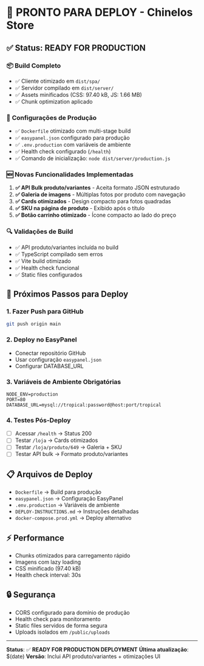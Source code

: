 # 🚀 PRONTO PARA DEPLOY - Chinelos Store

## ✅ Status: READY FOR PRODUCTION

### 📦 **Build Completo**

- ✅ Cliente otimizado em `dist/spa/`
- ✅ Servidor compilado em `dist/server/`
- ✅ Assets minificados (CSS: 97.40 kB, JS: 1.66 MB)
- ✅ Chunk optimization aplicado

### 🔧 **Configurações de Produção**

- ✅ `Dockerfile` otimizado com multi-stage build
- ✅ `easypanel.json` configurado para produção
- ✅ `.env.production` com variáveis de ambiente
- ✅ Health check configurado (`/health`)
- ✅ Comando de inicialização: `node dist/server/production.js`

### 🆕 **Novas Funcionalidades Implementadas**

1. **✅ API Bulk produto/variantes** - Aceita formato JSON estruturado
2. **✅ Galeria de imagens** - Múltiplas fotos por produto com navegação
3. **✅ Cards otimizados** - Design compacto para fotos quadradas
4. **✅ SKU na página de produto** - Exibido após o título
5. **✅ Botão carrinho otimizado** - Ícone compacto ao lado do preço

### 🔍 **Validações de Build**

- ✅ API produto/variantes incluída no build
- ✅ TypeScript compilado sem erros
- ✅ Vite build otimizado
- ✅ Health check funcional
- ✅ Static files configurados

## 🚀 **Próximos Passos para Deploy**

### 1. **Fazer Push para GitHub**

```bash
git push origin main
```

### 2. **Deploy no EasyPanel**

- Conectar repositório GitHub
- Usar configuração `easypanel.json`
- Configurar DATABASE_URL

### 3. **Variáveis de Ambiente Obrigatórias**

```env
NODE_ENV=production
PORT=80
DATABASE_URL=mysql://tropical:password@host:port/tropical
```

### 4. **Testes Pós-Deploy**

- [ ] Acessar `/health` → Status 200
- [ ] Testar `/loja` → Cards otimizados
- [ ] Testar `/loja/produto/649` → Galeria + SKU
- [ ] Testar API bulk → Formato produto/variantes

## 📋 **Arquivos de Deploy**

- `Dockerfile` → Build para produção
- `easypanel.json` → Configuração EasyPanel
- `.env.production` → Variáveis de ambiente
- `DEPLOY-INSTRUCTIONS.md` → Instruções detalhadas
- `docker-compose.prod.yml` → Deploy alternativo

## ⚡ **Performance**

- Chunks otimizados para carregamento rápido
- Imagens com lazy loading
- CSS minificado (97.40 kB)
- Health check interval: 30s

## 🔒 **Segurança**

- CORS configurado para domínio de produção
- Health check para monitoramento
- Static files servidos de forma segura
- Uploads isolados em `/public/uploads`

---

**Status**: ✅ **READY FOR PRODUCTION DEPLOYMENT**
**Última atualização**: $(date)
**Versão**: Inclui API produto/variantes + otimizações UI
